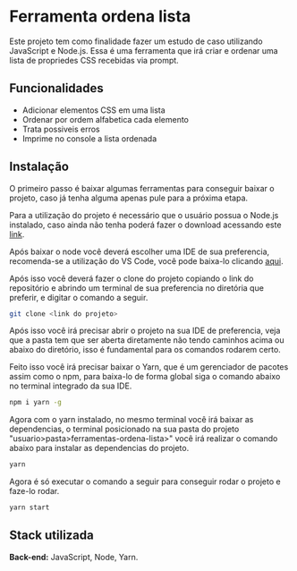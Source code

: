 
# Ferramenta ordena lista

Este projeto tem como finalidade fazer um estudo de caso utilizando JavaScript e Node.js. Essa é uma ferramenta que irá criar e ordenar uma lista de propriedes CSS recebidas via prompt.

## Funcionalidades

- Adicionar elementos CSS em uma lista
- Ordenar por ordem alfabetica cada elemento
- Trata possiveis erros
- Imprime no console a lista ordenada



## Instalação

O primeiro passo é baixar algumas ferramentas para conseguir baixar o projeto, caso já tenha alguma apenas pule para a próxima etapa.

Para a utilização do projeto é necessário que o usuário possua o Node.js instalado, caso ainda não tenha poderá fazer o download acessando este [link](https://nodejs.org/en).

Após baixar o node você deverá escolher uma IDE de sua preferencia, recomenda-se a utilização do VS Code, você pode baixa-lo clicando [aqui](https://code.visualstudio.com/download).

Após isso você deverá fazer o clone do projeto copiando o link do repositório e abrindo um terminal de sua preferencia no diretória que preferir, e digitar o comando a seguir.

```bash
git clone <link do projeto>
``` 

Após isso você irá precisar abrir o projeto na sua IDE de preferencia, veja que a pasta tem que ser aberta diretamente não tendo caminhos acima ou abaixo do diretório, isso é fundamental para os comandos rodarem certo.

Feito isso você irá precisar baixar o Yarn, que é um gerenciador de pacotes assim como o npm, para baixa-lo de forma global siga o comando abaixo no terminal integrado da sua IDE.

```bash
npm i yarn -g
```

Agora com o yarn instalado, no mesmo terminal você irá baixar as dependencias, o terminal posicionado na sua pasta do projeto "usuario>pasta>ferramentas-ordena-lista>" você irá realizar o comando abaixo para instalar as dependencias do projeto.

```bash
yarn
```

Agora é só executar o comando a seguir para conseguir rodar o projeto e faze-lo rodar.

```bash
yarn start
```
    
## Stack utilizada

**Back-end:** JavaScript, Node, Yarn.

